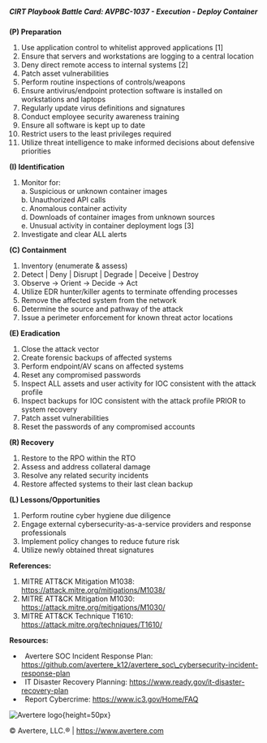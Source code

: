 ##### CIRT Playbook Battle Card: **AVPBC-1037 - Execution - Deploy Container**

**(P) Preparation**

1.  Use application control to whitelist approved applications \[1\]
2.  Ensure that servers and workstations are logging to a central location
3.  Deny direct remote access to internal systems \[2\]
4.  Patch asset vulnerabilities
5.  Perform routine inspections of controls/weapons
6.  Ensure antivirus/endpoint protection software is installed on workstations and laptops
7.  Regularly update virus definitions and signatures
8.  Conduct employee security awareness training
9.  Ensure all software is kept up to date
10.  Restrict users to the least privileges required
11.  Utilize threat intelligence to make informed decisions about defensive priorities

**(I) Identification**

1.  Monitor for:  
    a. Suspicious or unknown container images  
    b. Unauthorized API calls  
    c. Anomalous container activity  
    d. Downloads of container images from unknown sources  
    e. Unusual activity in container deployment logs \[3\]
2.  Investigate and clear ALL alerts

**(C) Containment**

1.  Inventory (enumerate & assess)
2.  Detect | Deny | Disrupt | Degrade | Deceive | Destroy
3.  Observe -> Orient -> Decide -> Act
4.  Utilize EDR hunter/killer agents to terminate offending processes
5.  Remove the affected system from the network
6.  Determine the source and pathway of the attack
7.  Issue a perimeter enforcement for known threat actor locations

**(E) Eradication**

1.  Close the attack vector
2.  Create forensic backups of affected systems
3.  Perform endpoint/AV scans on affected systems
4.  Reset any compromised passwords
5.  Inspect ALL assets and user activity for IOC consistent with the attack profile
6.  Inspect backups for IOC consistent with the attack profile PRIOR to system recovery
7.  Patch asset vulnerabilities
8.  Reset the passwords of any compromised accounts

**(R) Recovery**

1.  Restore to the RPO within the RTO
2.  Assess and address collateral damage
3.  Resolve any related security incidents
4.  Restore affected systems to their last clean backup

**(L) Lessons/Opportunities**

1.  Perform routine cyber hygiene due diligence
2.  Engage external cybersecurity-as-a-service providers and response professionals
3.  Implement policy changes to reduce future risk
4.  Utilize newly obtained threat signatures

**References:**

1.  MITRE ATT&CK Mitigation M1038: https://attack.mitre.org/mitigations/M1038/
2.  MITRE ATT&CK Mitigation M1030: https://attack.mitre.org/mitigations/M1030/
3.  MITRE ATT&CK Technique T1610: https://attack.mitre.org/techniques/T1610/

**Resources:**

*    Avertere SOC Incident Response Plan: https://github.com/avertere_k12/avertere_soc\_cybersecurity-incident-response-plan
*    IT Disaster Recovery Planning: https://www.ready.gov/it-disaster-recovery-plan
*    Report Cybercrime: https://www.ic3.gov/Home/FAQ

![Avertere logo](https://example.com/averttere-logo.jpg){height=50px}

  
© Avertere, LLC.® | https://www.avertere.com
